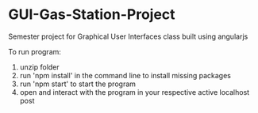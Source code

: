 # GUI-Gas-Station-Project
Semester project for Graphical User Interfaces class built using angularjs 

To run program:
1) unzip folder
2) run 'npm install' in the command line to install missing packages
3) run 'npm start' to start the program
4) open and interact with the program in your respective active localhost post 

